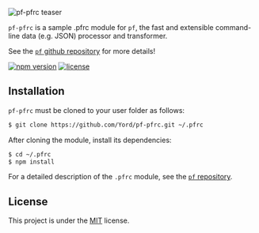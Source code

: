 ![pf-pfrc teaser][teaser]

`pf-pfrc` is a sample .pfrc module for `pf`, the fast and extensible command-line data (e.g. JSON) processor and transformer.

See the [`pf` github repository][pf] for more details!

[![npm version](https://img.shields.io/npm/v/fx.svg?color=orange)](https://www.npmjs.com/package/fx)
[![license](https://img.shields.io/badge/license-MIT-blue.svg?color=green)][license]

## Installation

`pf-pfrc` must be cloned to your user folder as follows:

```bash
$ git clone https://github.com/Yord/pf-pfrc.git ~/.pfrc
```

After cloning the module, install its dependencies:

```bash
$ cd ~/.pfrc
$ npm install
```

For a detailed description of the `.pfrc` module, see the [`pf` repository][pf].

## License

This project is under the [MIT][license] license.

[license]: https://github.com/Yord/pf-pfrc/blob/master/LICENSE
[teaser]: ./teaser.gif
[pf]: https://github.com/Yord/pf
[pf-pfrc-sec]: https://github.com/Yord/pf#pfrc-module